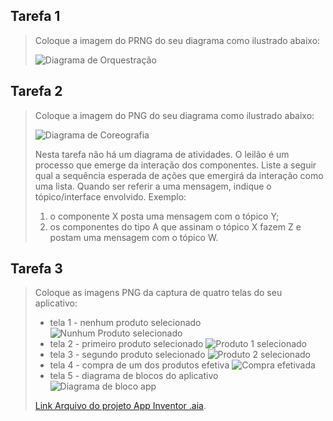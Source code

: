 ## Tarefa 1
> Coloque a imagem do PRNG do seu diagrama como ilustrado abaixo:
> 
> ![Diagrama de Orquestração](images/orquestracao.png)

## Tarefa 2
> Coloque a imagem do PNG do seu diagrama como ilustrado abaixo:
>
> ![Diagrama de Coreografia](images/coreografia.png)
>
> Nesta tarefa não há um diagrama de atividades. O leilão é um processo que emerge da interação dos componentes. Liste a seguir qual a sequência esperada de ações que emergirá da interação como uma lista. Quando ser referir a uma mensagem, indique o tópico/interface envolvido. Exemplo:
> 1. o componente X posta uma mensagem com o tópico Y;
> 2. os componentes do tipo A que assinam o tópico X fazem Z e postam uma mensagem com o tópico W.

## Tarefa 3
> Coloque as imagens PNG da captura de quatro telas do seu aplicativo:
> * tela 1 - nenhum produto selecionado
>  ![Nunhum Produto selecionado](images/none-selected.jpg)
> * tela 2 - primeiro produto selecionado
> ![Produto 1 selecionado](images/item1-selected.jpg)
> * tela 3 - segundo produto selecionado
> ![Produto 2 selecionado](images/item2-selected.jpg)
> * tela 4 - compra de um dos produtos efetiva
> ![Compra efetivada](images/compra-efetivada.jpg)
> * tela 5 - diagrama de blocos do aplicativo
> ![Diagrama de bloco app](images/diagrama.png)
>
>
> [Link Arquivo do projeto App Inventor .aia](app/tarefa3.aia).
